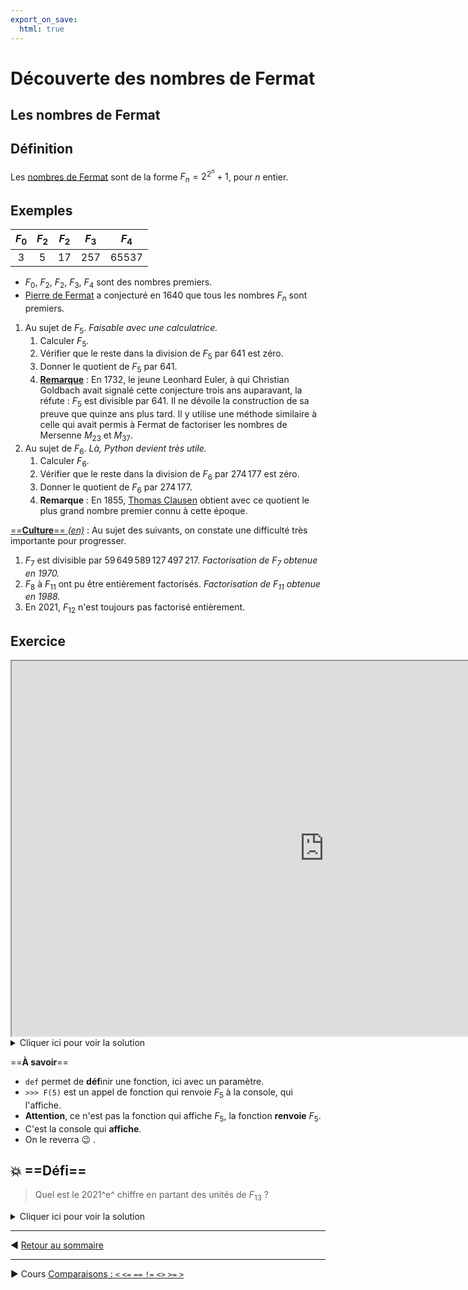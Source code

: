 ```yaml
---
export_on_save:
  html: true
---
```



# Découverte des nombres de Fermat


## Les nombres de Fermat

## Définition

Les [nombres de Fermat](https://fr.wikipedia.org/wiki/Nombre_de_Fermat) sont de la forme $F_n = 2^{2^n} + 1$, pour $n$ entier.

## Exemples

|$F_0$|$F_2$|$F_2$|$F_3$|$F_4$|
|:---:|:---:|:---:|:---:|:---:|
| $3$ | $5$ | $17$|$257$|$65537$|

* $F_0$, $F_2$, $F_2$, $F_3$, $F_4$ sont des nombres premiers.
* [Pierre de Fermat](https://fr.wikipedia.org/wiki/Pierre_de_Fermat) a conjecturé en 1640 que tous les nombres $F_n$ sont premiers.

1. Au sujet de $F_5$. *Faisable avec une calculatrice.*
    1. Calculer $F_5$.
    2. Vérifier que le reste dans la division de $F_5$ par $641$ est zéro.
    3. Donner le quotient de $F_5$ par $641$.
    4. [**Remarque**](https://fr.wikipedia.org/wiki/Nombre_de_Fermat#Histoire) : En 1732, le jeune Leonhard Euler, à qui Christian Goldbach avait signalé cette conjecture trois ans auparavant, la réfute : $F_5$ est divisible par $641$. Il ne dévoile la construction de sa preuve que quinze ans plus tard. Il y utilise une méthode similaire à celle qui avait permis à Fermat de factoriser les nombres de Mersenne $M_{23}$ et $M_{37}$.
2. Au sujet de $F_6$. *Là, Python devient très utile.*
    1. Calculer $F_6$.
    2. Vérifier que le reste dans la division de $F_6$ par $274\,177$ est zéro.
    3. Donner le quotient de $F_6$ par $274\,177$.
    4. **Remarque** : En 1855, [Thomas Clausen](https://fr.wikipedia.org/wiki/Thomas_Clausen_(astronome)) obtient avec ce quotient le plus grand nombre premier connu à cette époque.

[==**Culture**== _(en)_](http://www.prothsearch.com/fermat.html) : Au sujet des suivants, on constate une difficulté très importante pour progresser.
1. $F_7$ est divisible par $59\,649\,589\,127\,497\,217$. *Factorisation de $F_7$ obtenue en 1970.*
2. $F_8$ à $F_{11}$ ont pu être entièrement factorisés. *Factorisation de $F_{11}$ obtenue en 1988.*
3. En 2021, $F_{12}$ n'est toujours pas factorisé entièrement.

## Exercice

<iframe src="https://console.basthon.fr/?script=eJxtkE1OwzAQhfeRcoensGlLsZSQtoIdEvQAvQBynbFqKXXC2Im4Us6RizFOywaxm59v3nuaoijy7AEf38TGGcJrngHIs1LhRNe-1YYYSin0mlFtNivZrvGIcruAeAJFmE7IeYrEKs8qJWrzZAZp0RKCYddHWTwrvGsf0Go58KFraYtxnthZJ-TX8GsOrXBc7dagENG40QV3Fp0UYF-X6sacE7P_j6kOdXk4CFZLEI9mnprBMaGhAKtNpIGDNHeLuMgIvVN4s9aZy5I64EUY9pIswFyctUz3q7JKeJ4V6XN51pCVoV_fsy_TVJzIj52j9AHfXc9LAByJr1osP736gzPFgX369K3_Af40b1U" width="1000" height="600"></iframe>

<details>
   <summary>Cliquer ici pour voir la solution</summary>
Dans le script <code>return 2**(2**n) + 1</code>

On clique sur <code>⚙ Exécuter</code>

Dans la console :
<pre>>>> F(5) % 641
0
>>> F(6) % 274177
0
>>> F(5) // 641
6700417
>>> F(6) // 274177
67280421310721
>>> F(12) % 10**9
154190337
</pre>
</details>


==**À savoir**==

- `def` permet de **déf**inir une fonction, ici avec un paramètre.
- `>>> F(5)` est un appel de fonction qui renvoie $F_5$ à la console, qui l'affiche.
- **Attention**, ce n'est pas la fonction qui affiche $F_5$, la fonction **renvoie** $F_5$.
- C'est la console qui **affiche**.
- On le reverra :wink: .


## 💥 ==Défi==
> Quel est le 2021^e^ chiffre en partant des unités de $F_{13}$ ?

<details>
<summary>Cliquer ici pour voir la solution</summary>
<pre>
>>> F(13) // (10**2020) % 10
1
</pre>

Explication : pour avoir le 4<sup>e</sup> chiffres de <code>123456789</code> en partant des unités, on divise par 10<sup>3</sup>, on obtient <code>123456</code>, puis on prend le reste dans la division par 10, pour obtenir 6.
</details>

---

:arrow_backward: [Retour au sommaire](python-maths-1.html)

---

:arrow_forward: Cours [Comparaisons : `<` `<=` `==` `!=` `<>` `>=` `>`](C_comparaison.html)

